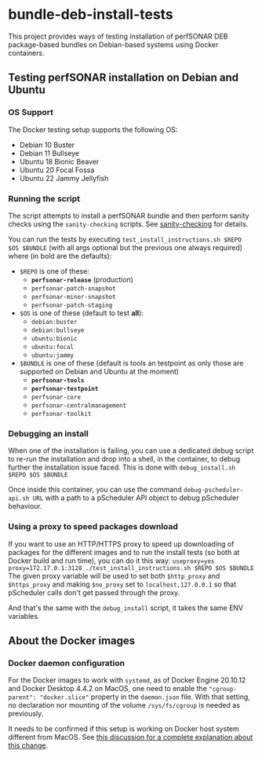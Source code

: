 # bundle-deb-install-tests
This project provides ways of testing installation of perfSONAR DEB package-based bundles on Debian-based systems using Docker containers.

## Testing perfSONAR installation on Debian and Ubuntu

### OS Support
The Docker testing setup supports the following OS:
 * Debian 10 Buster
 * Debian 11 Bullseye
 * Ubuntu 18 Bionic Beaver
 * Ubuntu 20 Focal Fossa
 * Ubuntu 22 Jammy Jellyfish

### Running the script
The script attempts to install a perfSONAR bundle and then perform sanity checks using the `sanity-checking` scripts.  See [sanity-checking](../../../sanity-checking) for details.

You can run the tests by executing `test_install_instructions.sh $REPO $OS $BUNDLE` (with all args optional but the previous one always required) where (in bold are the defaults):

 * `$REPO` is one of these:
   * **`perfsonar-release`** (production)
   * `perfsonar-patch-snapshot`
   * `perfsonar-minor-snapshot`
   * `perfsonar-patch-staging`
 * `$OS` is one of these (default to test **all**):
   * `debian:buster`
   * `debian:bullseye`
   * `ubuntu:bionic`
   * `ubuntu:focal`
   * `ubuntu:jammy`
 * `$BUNDLE` is one of these (default is tools an testpoint as only those are supported on Debian and Ubuntu at the moment)
   * **`perfsonar-tools`**
   * **`perfsonar-testpoint`**
   * `perfsonar-core`
   * `perfsonar-centralmanagement`
   * `perfsonar-toolkit`

### Debugging an install
When one of the installation is failing, you can use a dedicated debug script to re-run the installation and drop into a shell, in the container, to debug further the installation issue faced.  This is done with `debug_install.sh $REPO $OS $BUNDLE`

Once inside this container, you can use the command `debug-pscheduler-api.sh URL` with a path to a pScheduler API object to debug pScheduler behaviour.

### Using a proxy to speed packages download
If you want to use an HTTP/HTTPS proxy to speed up downloading of packages for the different images and to run the install tests (so both at Docker build and run time), you can do it this way: `useproxy=yes proxy=172.17.0.1:3128 ./test_install_instructions.sh $REPO $OS $BUNDLE`  The given proxy variable will be used to set both `$http_proxy` and `$https_proxy` and making `$no_proxy` set to `localhost,127.0.0.1` so that pScheduler calls don't get passed through the proxy.

And that's the same with the `debug_install` script, it takes the same ENV variables.

## About the Docker images
### Docker daemon configuration

For the Docker images to work with `systemd`, as of Docker Engine 20.10.12 and Docker Desktop 4.4.2 on MacOS, one need to enable the `"cgroup-parent": "docker.slice"` property in the `daemon.json` file. With that setting, no declaration nor mounting of the volume `/sys/fs/cgroup` is needed as previously.

It needs to be confirmed if this setup is working on Docker host system different from MacOS.  See [this discussion for a complete explanation about this change](https://serverfault.com/questions/1053187/systemd-fails-to-run-in-a-docker-container-when-using-cgroupv2-cgroupns-priva).
